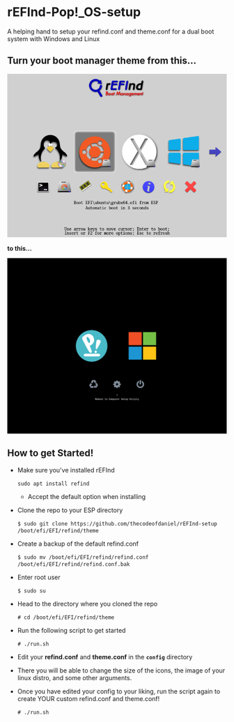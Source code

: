 # rEFInd-Pop!_OS-setup

A helping hand to setup your refind.conf and theme.conf for a dual boot system with Windows and Linux

## Turn your boot manager theme from this...

![default refind theme](./images/default_refind.png)

**to this...**

![custom refind theme](./images/custom_refind.png)

## How to get Started!

- Make sure you've installed rEFInd

  ```
  sudo apt install refind
  ```
  - Accept the default option when installing

- Clone the repo to your ESP directory

  ```
  $ sudo git clone https://github.com/thecodeofdaniel/rEFInd-setup /boot/efi/EFI/refind/theme
  ```

- Create a backup of the default refind.conf

  ```
  $ sudo mv /boot/efi/EFI/refind/refind.conf /boot/efi/EFI/refind/refind.conf.bak
  ```

- Enter root user

  ```
  $ sudo su
  ```

- Head to the directory where you cloned the repo

  ```
  # cd /boot/efi/EFI/refind/theme
  ```

- Run the following script to get started

  ```
  # ./run.sh
  ```

- Edit your __refind.conf__ and __theme.conf__ in the __`config`__ directory

- There you will be able to change the size of the icons, the image of your linux distro, and some other arguments.

- Once you have edited your config to your liking, run the script again to create YOUR custom refind.conf and theme.conf!

  ```
  # ./run.sh
  ```
